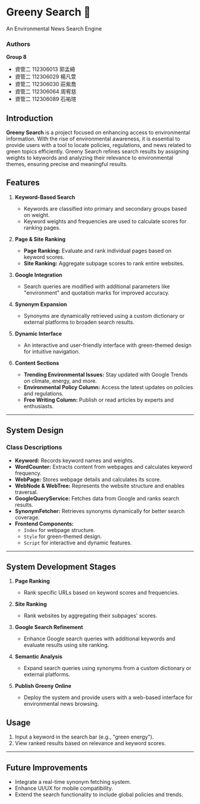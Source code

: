 # Greeny Search 🌱  
An Environmental News Search Engine  

### Authors  
**Group 8**
- 資管二 112306013 郭孟綺  
- 資管二 112306029 楊凡萱  
- 資管二 112306030 莊紫喬  
- 資管二 112306064 周宥慈  
- 資管二 112306089 石祐瑄

## Introduction  
**Greeny Search** is a project focused on enhancing access to environmental information. With the rise of environmental awareness, it is essential to provide users with a tool to locate policies, regulations, and news related to green topics efficiently. Greeny Search refines search results by assigning weights to keywords and analyzing their relevance to environmental themes, ensuring precise and meaningful results.

## Features  
1. **Keyword-Based Search**  
   - Keywords are classified into primary and secondary groups based on weight.
   - Keyword weights and frequencies are used to calculate scores for ranking pages.  

2. **Page & Site Ranking**  
   - **Page Ranking:** Evaluate and rank individual pages based on keyword scores.  
   - **Site Ranking:** Aggregate subpage scores to rank entire websites.  

3. **Google Integration**  
   - Search queries are modified with additional parameters like "environment" and quotation marks for improved accuracy.  

4. **Synonym Expansion**  
   - Synonyms are dynamically retrieved using a custom dictionary or external platforms to broaden search results.  

5. **Dynamic Interface**  
   - An interactive and user-friendly interface with green-themed design for intuitive navigation.  

6. **Content Sections**  
   - **Trending Environmental Issues:** Stay updated with Google Trends on climate, energy, and more.  
   - **Environmental Policy Column:** Access the latest updates on policies and regulations.  
   - **Free Writing Column:** Publish or read articles by experts and enthusiasts.  

---

## System Design  

### Class Descriptions  
- **Keyword:** Records keyword names and weights.  
- **WordCounter:** Extracts content from webpages and calculates keyword frequency.  
- **WebPage:** Stores webpage details and calculates its score.  
- **WebNode & WebTree:** Represents the website structure and enables traversal.  
- **GoogleQueryService:** Fetches data from Google and ranks search results.  
- **SynonymFetcher:** Retrieves synonyms dynamically for better search coverage.  
- **Frontend Components:**  
  - `Index` for webpage structure.  
  - `Style` for green-themed design.  
  - `Script` for interactive and dynamic features.  

---

## System Development Stages  
1. **Page Ranking**  
   - Rank specific URLs based on keyword scores and frequencies.  

2. **Site Ranking**  
   - Rank websites by aggregating their subpages' scores.  

3. **Google Search Refinement**  
   - Enhance Google search queries with additional keywords and evaluate results using site ranking.  

4. **Semantic Analysis**  
   - Expand search queries using synonyms from a custom dictionary or external platforms.  

5. **Publish Greeny Online**  
   - Deploy the system and provide users with a web-based interface for environmental news browsing.  


## Usage  
1. Input a keyword in the search bar (e.g., "green energy").  
2. View ranked results based on relevance and keyword scores.  

---

## Future Improvements  
- Integrate a real-time synonym fetching system.  
- Enhance UI/UX for mobile compatibility.  
- Extend the search functionality to include global policies and trends.  



